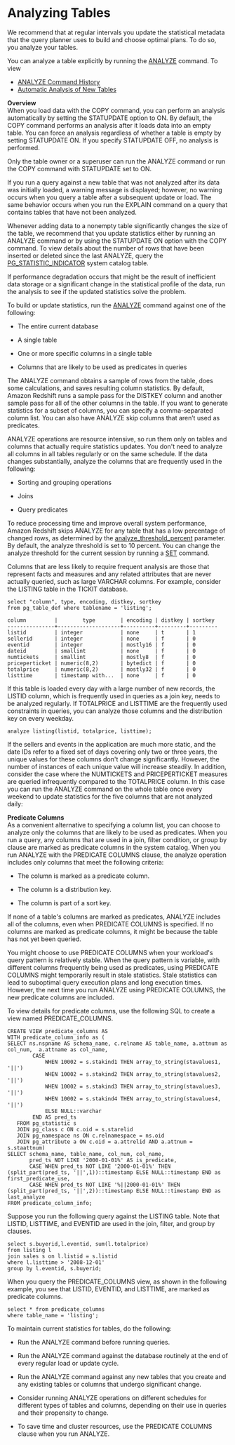 # Analyzing Tables<a name="t_Analyzing_tables"></a>

We recommend that at regular intervals you update the statistical metadata that the query planner uses to build and choose optimal plans\. To do so, you analyze your tables\.

You can analyze a table explicitly by running the [ANALYZE](r_ANALYZE.md) command\. To view 


+ [ANALYZE Command History](c_check_last_analyze.md)
+ [Automatic Analysis of New Tables](c_ctas_auto_analyze.md)

**Overview**  
When you load data with the COPY command, you can perform an analysis automatically by setting the STATUPDATE option to ON\. By default, the COPY command performs an analysis after it loads data into an empty table\. You can force an analysis regardless of whether a table is empty by setting STATUPDATE ON\. If you specify STATUPDATE OFF, no analysis is performed\.

Only the table owner or a superuser can run the ANALYZE command or run the COPY command with STATUPDATE set to ON\.

If you run a query against a new table that was not analyzed after its data was initially loaded, a warning message is displayed; however, no warning occurs when you query a table after a subsequent update or load\. The same behavior occurs when you run the EXPLAIN command on a query that contains tables that have not been analyzed\.

Whenever adding data to a nonempty table significantly changes the size of the table, we recommend that you update statistics either by running an ANALYZE command or by using the STATUPDATE ON option with the COPY command\. To view details about the number of rows that have been inserted or deleted since the last ANALYZE, query the [PG\_STATISTIC\_INDICATOR](r_PG_STATISTIC_INDICATOR.md) system catalog table\. 

If performance degradation occurs that might be the result of inefficient data storage or a significant change in the statistical profile of the data, run the analysis to see if the updated statistics solve the problem\.

To build or update statistics, run the [ANALYZE](r_ANALYZE.md) command against one of the following: 

+ The entire current database

+ A single table

+ One or more specific columns in a single table

+ Columns that are likely to be used as predicates in queries

 The ANALYZE command obtains a sample of rows from the table, does some calculations, and saves resulting column statistics\. By default, Amazon Redshift runs a sample pass for the DISTKEY column and another sample pass for all of the other columns in the table\. If you want to generate statistics for a subset of columns, you can specify a comma\-separated column list\. You can also have ANALYZE skip columns that aren’t used as predicates\.

 ANALYZE operations are resource intensive, so run them only on tables and columns that actually require statistics updates\. You don't need to analyze all columns in all tables regularly or on the same schedule\. If the data changes substantially, analyze the columns that are frequently used in the following:

+ Sorting and grouping operations

+ Joins

+ Query predicates

To reduce processing time and improve overall system performance, Amazon Redshift skips ANALYZE for any table that has a low percentage of changed rows, as determined by the [analyze\_threshold\_percent](r_analyze_threshold_percent.md) parameter\. By default, the analyze threshold is set to 10 percent\. You can change the analyze threshold for the current session by running a [SET](r_SET.md) command\.

Columns that are less likely to require frequent analysis are those that represent facts and measures and any related attributes that are never actually queried, such as large VARCHAR columns\. For example, consider the LISTING table in the TICKIT database\.

```
select "column", type, encoding, distkey, sortkey
from pg_table_def where tablename = 'listing';

column         |        type        | encoding | distkey | sortkey 
---------------+--------------------+----------+---------+---------
listid         | integer            | none     | t       | 1       
sellerid       | integer            | none     | f       | 0       
eventid        | integer            | mostly16 | f       | 0       
dateid         | smallint           | none     | f       | 0       
numtickets     | smallint           | mostly8  | f       | 0       
priceperticket | numeric(8,2)       | bytedict | f       | 0       
totalprice     | numeric(8,2)       | mostly32 | f       | 0       
listtime       | timestamp with...  | none     | f       | 0
```

If this table is loaded every day with a large number of new records, the LISTID column, which is frequently used in queries as a join key, needs to be analyzed regularly\. If TOTALPRICE and LISTTIME are the frequently used constraints in queries, you can analyze those columns and the distribution key on every weekday\.

```
analyze listing(listid, totalprice, listtime);
```

If the sellers and events in the application are much more static, and the date IDs refer to a fixed set of days covering only two or three years, the unique values for these columns don't change significantly\. However, the number of instances of each unique value will increase steadily\. In addition, consider the case where the NUMTICKETS and PRICEPERTICKET measures are queried infrequently compared to the TOTALPRICE column\. In this case you can run the ANALYZE command on the whole table once every weekend to update statistics for the five columns that are not analyzed daily: 

**Predicate Columns**  
As a convenient alternative to specifying a column list, you can choose to analyze only the columns that are likely to be used as predicates\. When you run a query, any columns that are used in a join, filter condition, or group by clause are marked as predicate columns in the system catalog\. When you run ANALYZE with the PREDICATE COLUMNS clause, the analyze operation includes only columns that meet the following criteria:

+ The column is marked as a predicate column\.

+ The column is a distribution key\.

+ The column is part of a sort key\.

If none of a table's columns are marked as predicates, ANALYZE includes all of the columns, even when PREDICATE COLUMNS is specified\. If no columns are marked as predicate columns, it might be because the table has not yet been queried\. 

You might choose to use PREDICATE COLUMNS when your workload's query pattern is relatively stable\. When the query pattern is variable, with different columns frequently being used as predicates, using PREDICATE COLUMNS might temporarily result in stale statistics\. Stale statistics can lead to suboptimal query execution plans and long execution times\. However, the next time you run ANALYZE using PREDICATE COLUMNS, the new predicate columns are included\. 

To view details for predicate columns, use the following SQL to create a view named PREDICATE\_COLUMNS\. 

```
CREATE VIEW predicate_columns AS
WITH predicate_column_info as (
SELECT ns.nspname AS schema_name, c.relname AS table_name, a.attnum as col_num,  a.attname as col_name,
        CASE
            WHEN 10002 = s.stakind1 THEN array_to_string(stavalues1, '||') 
            WHEN 10002 = s.stakind2 THEN array_to_string(stavalues2, '||')
            WHEN 10002 = s.stakind3 THEN array_to_string(stavalues3, '||')
            WHEN 10002 = s.stakind4 THEN array_to_string(stavalues4, '||')
            ELSE NULL::varchar
        END AS pred_ts
   FROM pg_statistic s
   JOIN pg_class c ON c.oid = s.starelid
   JOIN pg_namespace ns ON c.relnamespace = ns.oid
   JOIN pg_attribute a ON c.oid = a.attrelid AND a.attnum = s.staattnum)
SELECT schema_name, table_name, col_num, col_name,
       pred_ts NOT LIKE '2000-01-01%' AS is_predicate,
       CASE WHEN pred_ts NOT LIKE '2000-01-01%' THEN (split_part(pred_ts, '||',1))::timestamp ELSE NULL::timestamp END as first_predicate_use,
       CASE WHEN pred_ts NOT LIKE '%||2000-01-01%' THEN (split_part(pred_ts, '||',2))::timestamp ELSE NULL::timestamp END as last_analyze
FROM predicate_column_info;
```

Suppose you run the following query against the LISTING table\. Note that LISTID, LISTTIME, and EVENTID are used in the join, filter, and group by clauses\.

```
select s.buyerid,l.eventid, sum(l.totalprice)
from listing l
join sales s on l.listid = s.listid
where l.listtime > '2008-12-01'
group by l.eventid, s.buyerid;
```

When you query the PREDICATE\_COLUMNS view, as shown in the following example, you see that LISTID, EVENTID, and LISTTIME, are marked as predicate columns\.

```
select * from predicate_columns 
where table_name = 'listing';
```

To maintain current statistics for tables, do the following:

+ Run the ANALYZE command before running queries\.

+ Run the ANALYZE command against the database routinely at the end of every regular load or update cycle\.

+ Run the ANALYZE command against any new tables that you create and any existing tables or columns that undergo significant change\.

+ Consider running ANALYZE operations on different schedules for different types of tables and columns, depending on their use in queries and their propensity to change\.

+ To save time and cluster resources, use the PREDICATE COLUMNS clause when you run ANALYZE\.